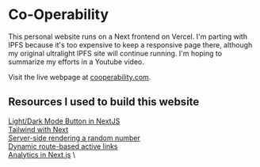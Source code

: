# Co-Operability

This personal website runs on a Next frontend on Vercel. I'm parting with IPFS because it's too expensive to keep a responsive page there, although my original ultralight IPFS site will continue running. I'm hoping to summarize my efforts in a Youtube video.

Visit the live webpage at [cooperability.com](https://www.cooperability.com).

## Resources I used to build this website

[Light/Dark Mode Button in NextJS](https://www.youtube.com/watch?v=optD7ns4ISQ) \
[Tailwind with Next](https://nextjs.org/docs/app/building-your-application/styling/tailwind-css) \
[Server-side rendering a random number](https://auroratide.com/posts/server-side-rendering-a-random-number) \
[Dynamic route-based active links](https://medium.com/@mikegajdos81/how-to-create-active-navlink-in-nextjs-d6d3934bd59a) \
[Analytics in Next.js](https://ahmadrosid.com/blog/vercel-analytics-tutorial) \
